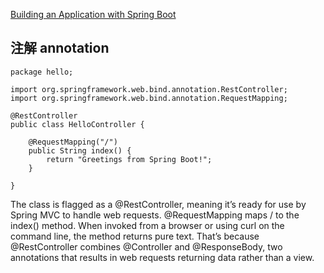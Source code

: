 [Building an Application with Spring Boot](https://spring.io/guides/gs/spring-boot/#initial)

## 注解 annotation
```
package hello;

import org.springframework.web.bind.annotation.RestController;
import org.springframework.web.bind.annotation.RequestMapping;

@RestController
public class HelloController {

    @RequestMapping("/")
    public String index() {
        return "Greetings from Spring Boot!";
    }

}
```
The class is flagged as a @RestController, meaning it’s ready for use by Spring MVC to handle web requests. @RequestMapping maps / to the index() method. When invoked from a browser or using curl on the command line, the method returns pure text. 
That’s because @RestController combines @Controller and @ResponseBody, two annotations that results in web requests returning data rather than a view.